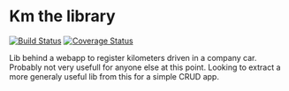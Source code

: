 # Km the library

[![Build Status](https://travis-ci.org/FreekKalter/km.svg?branch=master)](https://travis-ci.org/FreekKalter/km)
[![Coverage Status](https://coveralls.io/repos/FreekKalter/km/badge.png)](https://coveralls.io/r/FreekKalter/km)

Lib behind a webapp to register kilometers driven in a company car.
Probably not very usefull for anyone else at this point.
Looking to extract a more generaly useful lib from this for a simple CRUD app.

